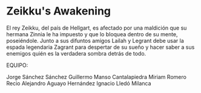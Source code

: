 # Zeikku's Awakening

El rey Zeikku, del país de Hellgart, es afectado por una maldición que su hermana Zinnia le ha impuesto y que lo bloquea dentro de su mente, poseiéndole. Junto a sus difuntos amigos Lailah y Legrant debe usar la espada legendaria Zagrant para despertar de su sueño y hacer saber a sus enemigos quién es la verdadera sombra detrás de todo.

EQUIPO:

Jorge Sánchez Sánchez
Guillermo Manso Cantalapiedra
Miriam Romero Recio
Alejandro Aguayo Hernández
Ignacio Lledó Milanca
